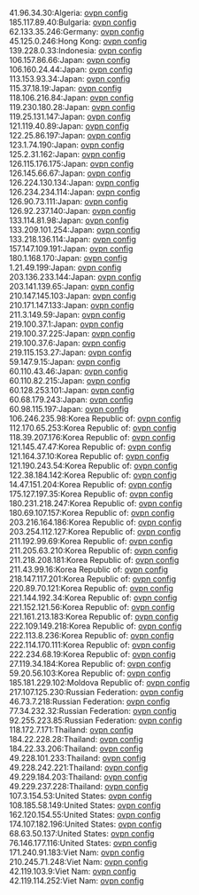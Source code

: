 41.96.34.30:Algeria: [ovpn config](vpn/41_96_34_30.ovpn)  
185.117.89.40:Bulgaria: [ovpn config](vpn/185_117_89_40.ovpn)  
62.133.35.246:Germany: [ovpn config](vpn/62_133_35_246.ovpn)  
45.125.0.246:Hong Kong: [ovpn config](vpn/45_125_0_246.ovpn)  
139.228.0.33:Indonesia: [ovpn config](vpn/139_228_0_33.ovpn)  
106.157.86.66:Japan: [ovpn config](vpn/106_157_86_66.ovpn)  
106.160.24.44:Japan: [ovpn config](vpn/106_160_24_44.ovpn)  
113.153.93.34:Japan: [ovpn config](vpn/113_153_93_34.ovpn)  
115.37.18.19:Japan: [ovpn config](vpn/115_37_18_19.ovpn)  
118.106.216.84:Japan: [ovpn config](vpn/118_106_216_84.ovpn)  
119.230.180.28:Japan: [ovpn config](vpn/119_230_180_28.ovpn)  
119.25.131.147:Japan: [ovpn config](vpn/119_25_131_147.ovpn)  
121.119.40.89:Japan: [ovpn config](vpn/121_119_40_89.ovpn)  
122.25.86.197:Japan: [ovpn config](vpn/122_25_86_197.ovpn)  
123.1.74.190:Japan: [ovpn config](vpn/123_1_74_190.ovpn)  
125.2.31.162:Japan: [ovpn config](vpn/125_2_31_162.ovpn)  
126.115.176.175:Japan: [ovpn config](vpn/126_115_176_175.ovpn)  
126.145.66.67:Japan: [ovpn config](vpn/126_145_66_67.ovpn)  
126.224.130.134:Japan: [ovpn config](vpn/126_224_130_134.ovpn)  
126.234.234.114:Japan: [ovpn config](vpn/126_234_234_114.ovpn)  
126.90.73.111:Japan: [ovpn config](vpn/126_90_73_111.ovpn)  
126.92.237.140:Japan: [ovpn config](vpn/126_92_237_140.ovpn)  
133.114.81.98:Japan: [ovpn config](vpn/133_114_81_98.ovpn)  
133.209.101.254:Japan: [ovpn config](vpn/133_209_101_254.ovpn)  
133.218.136.114:Japan: [ovpn config](vpn/133_218_136_114.ovpn)  
157.147.109.191:Japan: [ovpn config](vpn/157_147_109_191.ovpn)  
180.1.168.170:Japan: [ovpn config](vpn/180_1_168_170.ovpn)  
1.21.49.199:Japan: [ovpn config](vpn/1_21_49_199.ovpn)  
203.136.233.144:Japan: [ovpn config](vpn/203_136_233_144.ovpn)  
203.141.139.65:Japan: [ovpn config](vpn/203_141_139_65.ovpn)  
210.147.145.103:Japan: [ovpn config](vpn/210_147_145_103.ovpn)  
210.171.147.133:Japan: [ovpn config](vpn/210_171_147_133.ovpn)  
211.3.149.59:Japan: [ovpn config](vpn/211_3_149_59.ovpn)  
219.100.37.1:Japan: [ovpn config](vpn/219_100_37_1.ovpn)  
219.100.37.225:Japan: [ovpn config](vpn/219_100_37_225.ovpn)  
219.100.37.6:Japan: [ovpn config](vpn/219_100_37_6.ovpn)  
219.115.153.27:Japan: [ovpn config](vpn/219_115_153_27.ovpn)  
59.147.9.15:Japan: [ovpn config](vpn/59_147_9_15.ovpn)  
60.110.43.46:Japan: [ovpn config](vpn/60_110_43_46.ovpn)  
60.110.82.215:Japan: [ovpn config](vpn/60_110_82_215.ovpn)  
60.128.253.101:Japan: [ovpn config](vpn/60_128_253_101.ovpn)  
60.68.179.243:Japan: [ovpn config](vpn/60_68_179_243.ovpn)  
60.98.115.197:Japan: [ovpn config](vpn/60_98_115_197.ovpn)  
106.246.235.98:Korea Republic of: [ovpn config](vpn/106_246_235_98.ovpn)  
112.170.65.253:Korea Republic of: [ovpn config](vpn/112_170_65_253.ovpn)  
118.39.207.176:Korea Republic of: [ovpn config](vpn/118_39_207_176.ovpn)  
121.145.47.47:Korea Republic of: [ovpn config](vpn/121_145_47_47.ovpn)  
121.164.37.10:Korea Republic of: [ovpn config](vpn/121_164_37_10.ovpn)  
121.190.243.54:Korea Republic of: [ovpn config](vpn/121_190_243_54.ovpn)  
122.38.184.142:Korea Republic of: [ovpn config](vpn/122_38_184_142.ovpn)  
14.47.151.204:Korea Republic of: [ovpn config](vpn/14_47_151_204.ovpn)  
175.127.197.35:Korea Republic of: [ovpn config](vpn/175_127_197_35.ovpn)  
180.231.218.247:Korea Republic of: [ovpn config](vpn/180_231_218_247.ovpn)  
180.69.107.157:Korea Republic of: [ovpn config](vpn/180_69_107_157.ovpn)  
203.216.164.186:Korea Republic of: [ovpn config](vpn/203_216_164_186.ovpn)  
203.254.112.127:Korea Republic of: [ovpn config](vpn/203_254_112_127.ovpn)  
211.192.99.69:Korea Republic of: [ovpn config](vpn/211_192_99_69.ovpn)  
211.205.63.210:Korea Republic of: [ovpn config](vpn/211_205_63_210.ovpn)  
211.218.208.181:Korea Republic of: [ovpn config](vpn/211_218_208_181.ovpn)  
211.43.99.16:Korea Republic of: [ovpn config](vpn/211_43_99_16.ovpn)  
218.147.117.201:Korea Republic of: [ovpn config](vpn/218_147_117_201.ovpn)  
220.89.70.121:Korea Republic of: [ovpn config](vpn/220_89_70_121.ovpn)  
221.144.192.34:Korea Republic of: [ovpn config](vpn/221_144_192_34.ovpn)  
221.152.121.56:Korea Republic of: [ovpn config](vpn/221_152_121_56.ovpn)  
221.161.213.183:Korea Republic of: [ovpn config](vpn/221_161_213_183.ovpn)  
222.109.149.218:Korea Republic of: [ovpn config](vpn/222_109_149_218.ovpn)  
222.113.8.236:Korea Republic of: [ovpn config](vpn/222_113_8_236.ovpn)  
222.114.170.111:Korea Republic of: [ovpn config](vpn/222_114_170_111.ovpn)  
222.234.68.19:Korea Republic of: [ovpn config](vpn/222_234_68_19.ovpn)  
27.119.34.184:Korea Republic of: [ovpn config](vpn/27_119_34_184.ovpn)  
59.20.56.103:Korea Republic of: [ovpn config](vpn/59_20_56_103.ovpn)  
185.181.229.102:Moldova Republic of: [ovpn config](vpn/185_181_229_102.ovpn)  
217.107.125.230:Russian Federation: [ovpn config](vpn/217_107_125_230.ovpn)  
46.73.7.218:Russian Federation: [ovpn config](vpn/46_73_7_218.ovpn)  
77.34.232.32:Russian Federation: [ovpn config](vpn/77_34_232_32.ovpn)  
92.255.223.85:Russian Federation: [ovpn config](vpn/92_255_223_85.ovpn)  
118.172.7.171:Thailand: [ovpn config](vpn/118_172_7_171.ovpn)  
184.22.228.28:Thailand: [ovpn config](vpn/184_22_228_28.ovpn)  
184.22.33.206:Thailand: [ovpn config](vpn/184_22_33_206.ovpn)  
49.228.101.233:Thailand: [ovpn config](vpn/49_228_101_233.ovpn)  
49.228.242.221:Thailand: [ovpn config](vpn/49_228_242_221.ovpn)  
49.229.184.203:Thailand: [ovpn config](vpn/49_229_184_203.ovpn)  
49.229.237.228:Thailand: [ovpn config](vpn/49_229_237_228.ovpn)  
107.3.154.53:United States: [ovpn config](vpn/107_3_154_53.ovpn)  
108.185.58.149:United States: [ovpn config](vpn/108_185_58_149.ovpn)  
162.120.154.55:United States: [ovpn config](vpn/162_120_154_55.ovpn)  
174.107.182.196:United States: [ovpn config](vpn/174_107_182_196.ovpn)  
68.63.50.137:United States: [ovpn config](vpn/68_63_50_137.ovpn)  
76.146.177.116:United States: [ovpn config](vpn/76_146_177_116.ovpn)  
171.240.91.183:Viet Nam: [ovpn config](vpn/171_240_91_183.ovpn)  
210.245.71.248:Viet Nam: [ovpn config](vpn/210_245_71_248.ovpn)  
42.119.103.9:Viet Nam: [ovpn config](vpn/42_119_103_9.ovpn)  
42.119.114.252:Viet Nam: [ovpn config](vpn/42_119_114_252.ovpn)  
